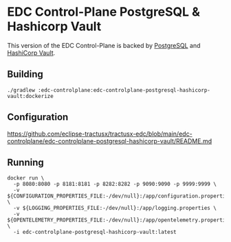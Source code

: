 # EDC Control-Plane PostgreSQL & Hashicorp Vault

This version of the EDC Control-Plane is backed by [PostgreSQL](https://www.postgresql.org/) and [HashiCorp Vault](https://www.vaultproject.io/docs).

## Building

```shell
./gradlew :edc-controlplane:edc-controlplane-postgresql-hashicorp-vault:dockerize
```

## Configuration

https://github.com/eclipse-tractusx/tractusx-edc/blob/main/edc-controlplane/edc-controlplane-postgresql-hashicorp-vault/README.md

## Running

```shell
docker run \
  -p 8080:8080 -p 8181:8181 -p 8282:8282 -p 9090:9090 -p 9999:9999 \
  -v ${CONFIGURATION_PROPERTIES_FILE:-/dev/null}:/app/configuration.properties \
  -v ${LOGGING_PROPERTIES_FILE:-/dev/null}:/app/logging.properties \
  -v ${OPENTELEMETRY_PROPERTIES_FILE:-/dev/null}:/app/opentelemetry.properties \
  -i edc-controlplane-postgresql-hashicorp-vault:latest
```

